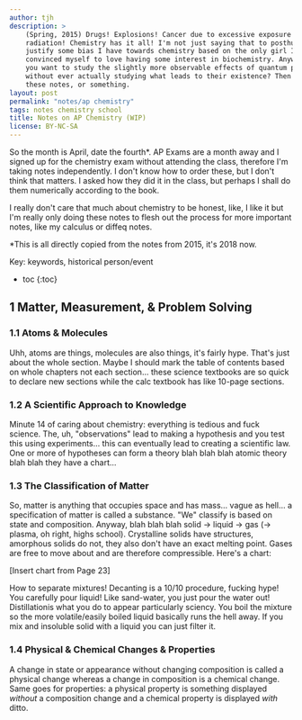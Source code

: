 ```yaml
---
author: tjh
description: >
    (Spring, 2015) Drugs! Explosions! Cancer due to excessive exposure to
    radiation! Chemistry has it all! I'm not just saying that to posthumously
    justify some bias I have towards chemistry based on the only girl I ever
    convinced myself to love having some interest in biochemistry. Anyway, if
    you want to study the slightly more observable effects of quantum physics
    without ever actually studying what leads to their existence? Then read
    these notes, or something.
layout: post
permalink: "notes/ap chemistry"
tags: notes chemistry school
title: Notes on AP Chemistry (WIP)
license: BY-NC-SA
---
```


So the month is April, date the fourth*. AP Exams are a month away and I signed
up for the chemistry exam without attending the class, therefore I'm taking
notes independently. I don't know how to order these, but I don't think that
matters. I asked how they did it in the class, but perhaps I shall do them
numerically according to the book.

I really don't care that much about chemistry to be honest, like, I like it but
I'm really only doing these notes to flesh out the process for more important
notes, like my calculus or diffeq notes.

\*This is all directly copied from the notes from 2015, it's 2018 now.

Key: <kw>keywords</kw>, <hist>historical person/event</hist>

* toc
{:toc}

## 1 Matter, Measurement, & Problem Solving

### 1.1 Atoms & Molecules

Uhh, <kw>atoms</kw> are things, <kw>molecules</kw> are also things, it's fairly
hype. That's just about the whole section. Maybe I should mark the table of
contents based on whole chapters not each section&hellip; these science
textbooks are so quick to declare new sections while the calc textbook has like
10-page sections.

### 1.2 A Scientific Approach to Knowledge

Minute 14 of caring about chemistry: everything is tedious and fuck science.
The, uh, "observations" lead to making a <kw>hypothesis</kw> and you test this
using <kw>experiments</kw>&hellip; this can eventually lead to creating
a <kw>scientific law</kw>. One or more of hypotheses can form a <kw>theory</kw>
blah blah blah <kw>atomic theory</kw> blah blah they have a chart&hellip;

### 1.3 The Classification of Matter

So, <kw>matter</kw> is anything that occupies space and has mass&hellip; vague
as hell&hellip; a specification of matter is called a <kw>substance</kw>. "We"
classify is based on <kw>state</kw> and <kw>composition</kw>. Anyway, blah blah
blah <kw>solid &rarr; liquid &rarr; gas</kw> (&rarr; plasma, oh right, highs
school). <kw>Crystalline solids</kw> have structures, <kw>amorphous solids</kw>
do not, they also don't have an exact melting point. Gases are free to move
about and are therefore compressible. Here's a chart:

[Insert chart from Page 23]

How to separate mixtures! <kw>Decanting</kw> is a 10/10 procedure, fucking hype!
You carefully pour liquid! Like sand-water, you just pour the water
out! <kw>Distillation</kw>is what you do to appear particularly sciency. You
boil the mixture so the more volatile/easily boiled liquid basically runs the
hell away. If you mix and insoluble solid with a liquid you can
just <kw>filter</kw> it.

### 1.4 Physical & Chemical Changes & Properties

A change in state or appearance without changing composition is called
a <kw>physical change</kw> whereas a change in composition is a <kw>chemical
change</kw>. Same goes for properties: a <kw>physical property</kw> is something
displayed *without* a composition change and a <kw>chemical property</kw> is
displayed *with* ditto.
